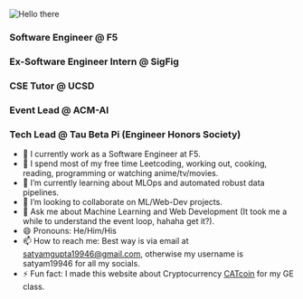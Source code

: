 ![Hello there](https://media.giphy.com/media/3ornk57KwDXf81rjWM/giphy.gif)

### Software Engineer @ F5
### Ex-Software Engineer Intern @ SigFig
### CSE Tutor @ UCSD
### Event Lead @ ACM-AI
### Tech Lead @ Tau Beta Pi (Engineer Honors Society)

- 🤔 I currently work as a Software Engineer at F5.
- 🔭 I spend most of my free time Leetcoding, working out, cooking, reading, programming or watching anime/tv/movies.
- 🌱 I’m currently learning about MLOps and automated robust data pipelines.
- 👯 I’m looking to collaborate on ML/Web-Dev projects.
- 💬 Ask me about Machine Learning and Web Development (It took me a while to understand the event loop, hahaha get it?).
- 😄 Pronouns: He/Him/His
- 📫 How to reach me: Best way is via email at [satyamgupta19946@gmail.com](mailto:satyamgupta19946@gmail.com), otherwise my username is satyam19946 for all my socials.
- ⚡ Fun fact: I made this website about Cryptocurrency [CATcoin](https://sagupta.tech/crypto) for my GE class.

<!--
**Satyam19946/Satyam19946** is a ✨ _special_ ✨ repository because its `README.md` (this file) appears on your GitHub profile.

Here are some ideas to get you started:

- 🔭 I’m currently working on ...
- 🌱 I’m currently learning ...
- 👯 I’m looking to collaborate on ...
- 🤔 I’m looking for help with ...
- 💬 Ask me about ...
- 📫 How to reach me: ...
- 😄 Pronouns: ...
- ⚡ Fun fact: ...
-->
